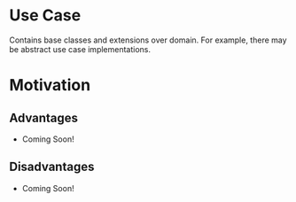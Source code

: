 Use Case
========

Contains base classes and extensions over domain. For example, there may be abstract use case
implementations.

# Motivation

## Advantages

- Coming Soon!

## Disadvantages

- Coming Soon!
